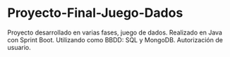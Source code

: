 # Proyecto-Final-Juego-Dados

Proyecto desarrollado en varias fases, juego de dados. Realizado en Java con Sprint Boot. Utilizando como BBDD: SQL y MongoDB. Autorización de usuario. 

